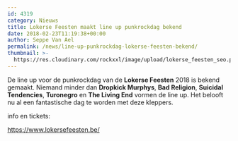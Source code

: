 ```yaml
---
id: 4319
category: Nieuws
title: Lokerse Feesten maakt line up punkrockdag bekend
date: 2018-02-23T11:19:38+00:00
author: Seppe Van Ael
permalink: /news/line-up-punkrockdag-lokerse-feesten-bekend/
thumbnail: >-
  https://res.cloudinary.com/rockxxl/image/upload/lokerse_feesten_seo.png
---
```

De line up voor de punkrockdag van de **Lokerse Feesten** 2018 is bekend gemaakt. Niemand minder dan **Dropkick Murphys**, **Bad Religion**, **Suicidal Tendencies**, **Turonegro** en **The Living End** vormen de line up. Het belooft nu al een fantastische dag te worden met deze kleppers.

info en tickets:

https://www.lokersefeesten.be/
